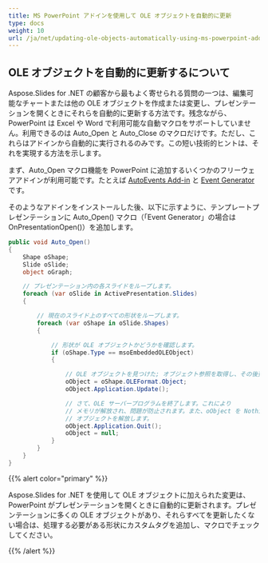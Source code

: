 ```yaml
---  
title: MS PowerPoint アドインを使用して OLE オブジェクトを自動的に更新  
type: docs  
weight: 10  
url: /ja/net/updating-ole-objects-automatically-using-ms-powerpoint-add-in/  
---  
```


## **OLE オブジェクトを自動的に更新するについて**  
Aspose.Slides for .NET の顧客から最もよく寄せられる質問の一つは、編集可能なチャートまたは他の OLE オブジェクトを作成または変更し、プレゼンテーションを開くときにそれらを自動的に更新する方法です。残念ながら、PowerPoint は Excel や Word で利用可能な自動マクロをサポートしていません。利用できるのは Auto_Open と Auto_Close のマクロだけです。ただし、これらはアドインから自動的に実行されるのみです。この短い技術的ヒントは、それを実現する方法を示します。 

まず、Auto_Open マクロ機能を PowerPoint に追加するいくつかのフリーウェアアドインが利用可能です。たとえば [AutoEvents Add-in](http://skp.mvps.org/autoevents.htm) と [Event Generator](https://www.officeoneonline.com/eventgen/eventgen.html) です。 

そのようなアドインをインストールした後、以下に示すように、テンプレートプレゼンテーションに Auto_Open() マクロ（「Event Generator」の場合は OnPresentationOpen()）を追加します。 

```c#  
public void Auto_Open()  
{  
    Shape oShape;  
    Slide oSlide;  
    object oGraph;  

    // プレゼンテーション内の各スライドをループします。  
    foreach (var oSlide in ActivePresentation.Slides)  
    {  

        // 現在のスライド上のすべての形状をループします。  
        foreach (var oShape in oSlide.Shapes)  
        {  

            // 形状が OLE オブジェクトかどうかを確認します。  
            if (oShape.Type == msoEmbeddedOLEObject)  
            {  

                // OLE オブジェクトを見つけた; オブジェクト参照を取得し、その後更新します。  
                oObject = oShape.OLEFormat.Object;  
                oObject.Application.Update();  

                // さて、OLE サーバープログラムを終了します。これにより  
                // メモリが解放され、問題が防止されます。また、oObject を Nothing に設定して  
                // オブジェクトを解放します。  
                oObject.Application.Quit();  
                oObject = null;  
            }  
        }  
    }  
}  
```  

{{% alert color="primary" %}}  

Aspose.Slides for .NET を使用して OLE オブジェクトに加えられた変更は、PowerPoint がプレゼンテーションを開くときに自動的に更新されます。プレゼンテーションに多くの OLE オブジェクトがあり、それらすべてを更新したくない場合は、処理する必要がある形状にカスタムタグを追加し、マクロでチェックしてください。  

{{% /alert %}}  